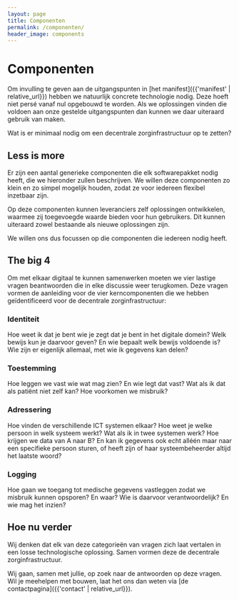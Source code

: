 ```yaml
---
layout: page
title: Componenten
permalink: /componenten/
header_image: components
---
```


# Componenten

Om invulling te geven aan de uitgangspunten in [het manifest]({{'manifest' | relative_url}}) hebben we natuurlijk concrete technologie nodig. Deze hoeft niet persé vanaf nul opgebouwd te worden. Als we oplossingen vinden die voldoen aan onze gestelde uitgangspunten dan kunnen we daar uiteraard gebruik van maken.

Wat is er minimaal nodig om een decentrale zorginfrastructuur op te zetten?

## Less is more

Er zijn een aantal generieke componenten die elk softwarepakket nodig heeft, die we hieronder zullen beschrijven. We willen deze componenten zo klein en zo simpel mogelijk houden, zodat ze voor iedereen flexibel inzetbaar zijn.

Op deze componenten kunnen leveranciers zelf oplossingen ontwikkelen, waarmee zij toegevoegde waarde bieden voor hun gebruikers. Dit kunnen uiteraard zowel bestaande als nieuwe oplossingen zijn.

We willen ons dus focussen op die componenten die iedereen nodig heeft.

## The big 4

Om met elkaar digitaal te kunnen samenwerken moeten we vier lastige vragen beantwoorden die in elke discussie weer terugkomen. Deze vragen vormen de aanleiding voor de vier kerncomponenten die we hebben geïdentificeerd voor de decentrale zorginfrastructuur:

### Identiteit

Hoe weet ik dat je bent wie je zegt dat je bent in het digitale domein? Welk bewijs kun je daarvoor geven? En wie bepaalt welk bewijs voldoende is? Wie zijn er eigenlijk allemaal, met wie ik gegevens kan delen?

### Toestemming

Hoe leggen we vast wie wat mag zien? En wie legt dat vast? Wat als ik dat als patiënt niet zelf kan? Hoe voorkomen we misbruik?

### Adressering

Hoe vinden de verschillende ICT systemen elkaar? Hoe weet je welke persoon in welk systeem werkt? Wat als ik in twee systemen werk? Hoe krijgen we data van A naar B? En kan ik gegevens ook echt alléén maar naar een specifieke persoon sturen, of heeft zijn of haar systeembeheerder altijd het laatste woord?

### Logging

Hoe gaan we toegang tot medische gegevens vastleggen zodat we misbruik kunnen opsporen? En waar? Wie is daarvoor verantwoordelijk? En wie mag het inzien?

## Hoe nu verder

Wij denken dat elk van deze categorieën van vragen zich laat vertalen in een losse technologische oplossing. Samen vormen deze de decentrale zorginfrastructuur.

Wij gaan, samen met jullie, op zoek naar de antwoorden op deze vragen. Wil je meehelpen met bouwen, laat het ons dan weten via [de contactpagina]({{'contact' | relative_url}}).
